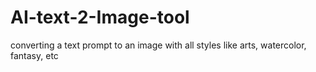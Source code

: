 # AI-text-2-Image-tool
converting a text prompt to an image with all styles like arts, watercolor, fantasy, etc
